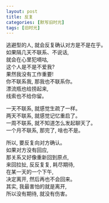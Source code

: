 ```yaml
---
layout: post
title: 反复
categories: [默写旧时光]
tags: [旧时光]
---
```

逃避型的人, 就会反复确认对方是不是在乎。  
如果隔几天不联系、不说话,  
就会在心里犯嘀咕,  
这个人是不是不爱我?  
果然我没有工作重要!  
你不联系我, 那我也不联系你。  
漂流瓶也给捞起来,   
线索也不给你留。  

一天不联系, 就感觉生疏了一样。  
两天不联系, 就感觉记忆重启了。  
一周不联系, 就不知道怎么发起聊天了。  
一个月不联系, 那完了, 啥也不是。  


所以, 要反复向对方确认。  
如果对方没有回应,   
那关系又好像重新回到原点,    
来回拉扯, 反反复复, 耗尽期待,     
在某一天的一个下午,   
决定离开, 然后再也不会回来。    
其实, 我最害怕的就是离开,  
所以没有期待, 就没有伤害。  
